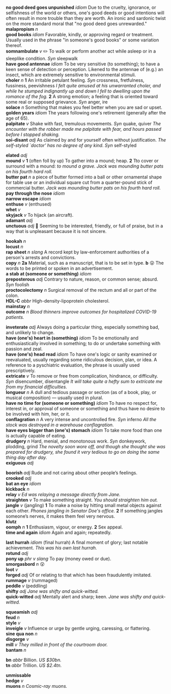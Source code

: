 

__no good deed goes unpunished__ _idiom_ Due to the cruelty, ignorance, or selfishness of the world or others, one's good deeds or good intentions will often result in more trouble than they are worth. An ironic and sardonic twist on the more standard moral that "no good deed goes unrewarded."  
__malapropism__ _n_  
__good books__ _idiom_ Favorable, kindly, or approving regard or treatment. Usually used in the phrase "in someone's good books" or some variation thereof.  
__somnambulate__ _v_ :pencil2: To walk or perform another act while asleep or in a sleeplike condition. _Syn_ sleepwalk  
__have good antennae__ _idiom_ To be very sensitive (to something); to have a keen sense of detection or perception. Likened to the antennae of (e.g.) an insect, which are extremely sensitive to environmental stimuli.  
__choler__ _n_ __1__ An irritable petulant feeling. _Syn_ crossness, fretfulness, fussiness, peevishness _I felt quite amused at his unwarranted choler, and while he stumped indignantly up and down I fell to dwelling upon the romance of the fog._ __2__ A strong emotion; a feeling that is oriented toward some real or supposed grievance. _Syn_ anger, ire  
__solace__ _n_ Something that makes you feel better when you are sad or upset.  
__golden years__ _idiom_ The years following one's retirement (generally after the age of 65).  
__palpitate__ _v_ Shake with fast, tremulous movements. _Syn_ quake, quiver _The encounter with the robber made me palpitate with fear, and hours passed before I stopped shaking._  
__soi-disant__ _adj_ As claimed by and for yourself often without justification. _The self-styled `doctor' has no degree of any kind._ _Syn_ self-styled  

__elated__ _adj_  
__mound__ _v_ __1__ (often foll by up) To gather into a mound; heap. __2__ Tto cover or surround with a mound: _to mound a grave._ _Jack was mounding butter pats on his fourth hard roll._  
__butter pat__ _n_ a piece of butter formed into a ball or other ornamental shape for table use or an individual square cut from a quarter-pound stick of commercial butter. _Jack was mounding butter pats on his fourth hard roll._  
__pay through the nose__ _idiom_  
__narrow escape__ _idiom_  
__enthuse__ _v_ (enthused)  
__whet__ _v_  
__skyjack__ _v_ To hijack (an aircraft).  
__adamant__ _adj_  
__unctuous__ _adj_ :dart: Seeming to be interested, friendly, or full of praise, but in a way that is unpleasant because it is not sincere.  

__hookah__ _n_  
__locust__ _n_  
__rap sheet__ _n_ _slang_ A record kept by law-enforcement authorities of a person's arrests and convictions.  
__copy__ _n_ __2a__ Material, such as a manuscript, that is to be set in type. __b__ :astonished: The words to be printed or spoken in an advertisement.  
__a stab at (someone or something)__ _idiom_  
__preposterous__ _adj_ Contrary to nature, reason, or common sense; absurd. _Syn_ foolish  
__proctocolectomy__ _n_ Surgical removal of the rectum and all or part of the colon.  
__HDL-C__ _abbr_ High-density-lipoprotein cholesterol.  
__mainstay__ _n_  
__outcome__ _n_ _Blood thinners improve outcomes for hospitalized COVID-19 patients._  

__inveterate__ _adj_ Always doing a particular thing, especially something bad, and unlikely to change.  
__have (one's) heart in (something)__ _idiom_ To be emotionally and enthusiastically involved in something; to do or undertake something with passion and zeal.  
__have (one's) head read__ _idiom_ To have one's logic or sanity examined or reevaluated, usually regarding some ridiculous decision, plan, or idea. A reference to a pyschiatric evaluation, the phrase is usually used prescriptively.  
__extricate__ _v_ To remove or free from complication, hindrance, or difficulty. _Syn_ disencumber, disentangle _It will take quite a hefty sum to extricate me from my financial difficulties._  
__longueur__ _n_ A dull and tedious passage or section (as of a book, play, or musical composition) — usually used in plural.  
__have no time for (someone or something)__ _idiom_ To have no respect for, interest in, or approval of someone or something and thus have no desire to be involved with him, her, or it.  
__conflagration__ _n_ A very intense and uncontrolled fire. _Syn_ inferno _All the stock was destroyed in a warehouse conflagration._  
__have eyes bigger than (one's) stomach__ _idiom_ To take more food than one is actually capable of eating.  
__drudgery__ _n_ Hard, menial, and monotonous work. _Syn_ donkeywork, plodding, grind _The novelty soon wore off, and though she thought she was prepared for drudgery, she found it very tedious to go on doing the same thing day after day._  
__exiguous__ _adj_  

__boorish__ _adj_ Rude and not caring about other people’s feelings.  
__crooked__ _adj_  
__bat an eye__ _idiom_  
__kickback__ _n_  
__relay__ _v_ _Ed was relaying a message directly from Jane._  
__straighten__ _v_ To make something straight. _You should straighten him out._  
__jangle__ _v_ (jangling) __1__ To make a noise by hitting small metal objects against each other. _Phones jangling in Senator Doe's office._ __2__ If something jangles someone’s nerves, it makes them feel very nervous.  
__klutz__  
__oomph__ _n_ __1__ Enthusiasm, vigour, or energy. __2__ Sex appeal.  
__time and again__ _idiom_  Again and again; repeatedly.  

__last hurrah__ _idiom_ (final hurrah) A final moment of glory; last notable achievement. _This was his own last hurrah._  
__rotund__ _adj_  
__pony up__ _phr v_ _slang_ To pay (money owed or due).  
__smorgasbord__ _n_ :astonished:  
__loot__ _v_  
__forged__ _adj_ Of or relating to that which has been fraudulently imitated.  
__rummage__ _v_ (rummaged)  
__peddle__ _v_ (peddling)  
__shifty__ _adj_ _Jane was shifty and quick-witted._  
__quick-witted__ _adj_ Mentally alert and sharp; keen. _Jane was shifty and quick-witted._  

__squeamish__ _adj_  
__feud__ _n_  
__style__ _v_  
__inveigle__ _v_ Influence or urge by gentle urging, caressing, or flattering.  
__sine qua non__ _n_  
__disgorge__ _v_  
__mill__ _v_ _They milled in front of the courtroom door._  
__bantam__ _n_  

__bn__ _abbr_ Billion. _US $30bn._  
__tn__ _abbr_ Trillion. _US $2.4tn._  

__unmissable__  
__hedge__ _v_  
__muons__ _n_ _Cosmic-ray muons._  
